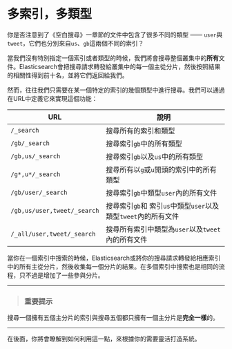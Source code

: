 # 多索引，多類型

你是否注意到了《空白搜尋》一章節的文件中包含了很多不同的類型 —— `user`與`tweet`，它們也分別來自`us`、`gb`這兩個不同的索引？

當我們沒有特別指定一個索引或者類型的時候，我們將會搜尋整個叢集中的**所有**文件。Elasticsearch會把搜尋請求轉發給叢集中的每一個主從分片，然後按照結果的相關性得到前十名，並將它們返回給我們。

然而，往往我們只需要在某一個特定的索引的幾個類型中進行搜尋。我們可以通過在URL中定義它來實現這個功能：


| URL | 說明 |
| -- | -- |
| `/_search` | 搜尋所有的索引和類型 |
| `/gb/_search` | 搜尋索引`gb`中的所有類型 |
| `/gb,us/_search` | 搜尋索引`gb`以及`us`中的所有類型 |
| `/g*,u*/_search` | 搜尋所有以`g`或`u`開頭的索引中的所有類型 |
| `/gb/user/_search` | 搜尋索引`gb`中類型`user`內的所有文件 |
| `/gb,us/user,tweet/_search` | 搜尋索引`gb`和 索引`us`中類型`user`以及類型`tweet`內的所有文件 |
| `/_all/user,tweet/_search` | 搜尋所有索引中類型為`user`以及`tweet`內的所有文件 |

當你在一個索引中搜索的時候，Elasticsearch或將你的搜尋請求轉發給相應索引中的所有主從分片，然後收集每一個分片的結果。在多個索引中搜索也是相同的流程，只不過是增加了一些參與分片。

****
> ### 重要提示

搜尋一個擁有五個主分片的索引與搜尋五個都只擁有一個主分片是**完全一樣**的。

****

在後面，你將會瞭解到如何利用這一點，來根據你的需要靈活打造系統。
